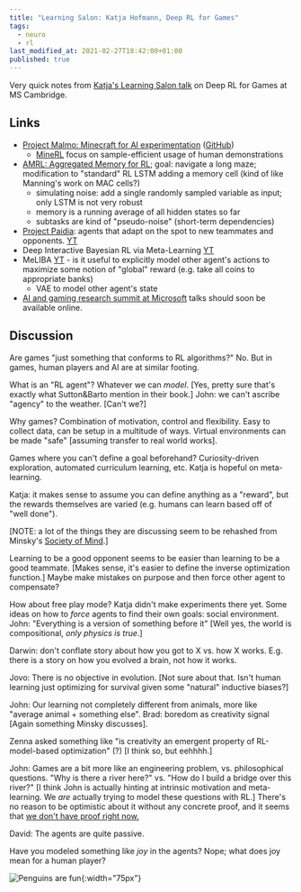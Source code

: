 ```yaml
---
title: "Learning Salon: Katja Hofmann, Deep RL for Games"
tags:
  - neuro
  - rl
last_modified_at: 2021-02-27T18:42:00+01:00
published: true
---
```


Very quick notes from [Katja's Learning Salon talk](https://www.youtube.com/watch?v=MFyjE6_kTvE)
on Deep RL for Games at MS Cambridge.


## Links

* [Project Malmo: Minecraft for AI experimentation](https://www.microsoft.com/en-us/research/project/project-malmo/) ([GitHub](https://github.com/microsoft/malmo))
  * [MineRL](minerl.io/competition) focus on sample-efficient usage of human
    demonstrations
* [AMRL: Aggregated Memory for RL](https://openreview.net/pdf?id=Bkl7bREtDr);
goal: navigate a long maze; modification to "standard" RL LSTM adding a memory
cell (kind of like Manning's work on MAC cells?)
  * simulating noise: add a single randomly sampled variable as input;
    only LSTM is not very robust
  * memory is a running average of all hidden states so far
  * subtasks are kind of "pseudo-noise" (short-term dependencies)
* [Project Paidia](https://innovation.microsoft.com/en-us/exploring-project-paidia):
  agents that adapt on the spot to new teammates and opponents. [YT](https://youtu.be/MFyjE6_kTvE?t=1133)
* Deep Interactive Bayesian RL via Meta-Learning [YT](https://youtu.be/MFyjE6_kTvE?t=1388)
* MeLIBA [YT](https://youtu.be/MFyjE6_kTvE?t=1493) - is it useful to explicitly
  model other agent's actions to maximize some notion of "global" reward (e.g.
take all coins to appropriate banks)
  * VAE to model other agent's state
* [AI and gaming research summit at Microsoft](https://www.microsoft.com/en-us/research/event/aiandgaming2021/)
  talks should soon be available online.


## Discussion

Are games "just something that conforms to RL algorithms?"
No.  But in games, human players and AI are at similar footing.

What is an "RL agent"?
Whatever we can *model*.
\[Yes, pretty sure that's exactly what Sutton&Barto mention in their book.\]
John: we can't ascribe "agency" to the weather. \[Can't we?\]

Why games? Combination of motivation, control and flexibility.
Easy to collect data, can be setup in a multitude of ways.
Virtual environments can be made "safe" \[assuming transfer to real world works\].

Games where you can't define a goal beforehand?
Curiosity-driven exploration, automated curriculum learning, etc.
Katja is hopeful on meta-learning.

Katja: it makes sense to assume you can define anything as a "reward", but the
rewards themselves are varied (e.g. humans can learn based off of "well done").

\[NOTE: a lot of the things they are discussing seem to be rehashed from
Minsky's [Society of Mind](https://amzn.to/2ZWQpzC).\]

Learning to be a good opponent seems to be easier than learning to be a good
teammate.
\[Makes sense, it's easier to define the inverse optimization function.\]
Maybe make mistakes on purpose and then force other agent to compensate?

How about free play mode?
Katja didn't make experiments there yet.
Some ideas on how to *force* agents to find their own goals: social environment.
John: "Everything is a version of something before it"
\[Well yes, the world is compositional, *only physics is true*.\]

Darwin: don't conflate story about how you got to X vs. how X works.
E.g. there is a story on how you evolved a brain, not how it works.

Jovo: There is no objective in evolution.
\[Not sure about that. Isn't human learning just optimizing for survival given
some "natural" inductive biases?\]

John: Our learning not completely different from animals, more like "average
animal + something else".
Brad: boredom as creativity signal \[Again something Minsky discusses\].

Zenna asked something like "is creativity an emergent property of RL-model-based
optimization" (?) \[I think so, but eehhhh.\]

John: Games are a bit more like an engineering problem, vs.  philosophical
questions. "Why is there a river here?" vs. "How do I build a bridge over this
river?"
\[I think John is actually hinting at intrinsic motivation and meta-learning. We
*are* actually trying to model these questions with RL.\]
There's no reason to be optimistic about it without any concrete proof, and it
seems that [we don't have proof right now.](https://youtu.be/MFyjE6_kTvE?t=7782)

David: The agents are quite passive.

Have you modeled something like *joy* in the agents?
Nope; what does joy mean for a human player?

![Penguins are fun](https://image.flaticon.com/icons/png/512/826/826963.png){:width="75px"}

